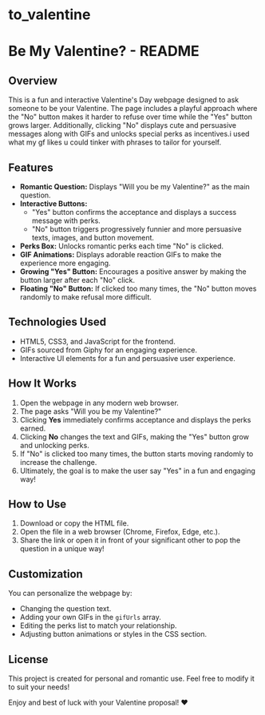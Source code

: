 # to_valentine

# Be My Valentine? - README

## Overview
This is a fun and interactive Valentine's Day webpage designed to ask someone to be your Valentine. The page includes a playful approach where the "No" button makes it harder to refuse over time while the "Yes" button grows larger. Additionally, clicking "No" displays cute and persuasive messages along with GIFs and unlocks special perks as incentives.i used what my gf likes u could tinker with phrases to tailor for yourself.

## Features
- **Romantic Question:** Displays "Will you be my Valentine?" as the main question.
- **Interactive Buttons:**
  - "Yes" button confirms the acceptance and displays a success message with perks.
  - "No" button triggers progressively funnier and more persuasive texts, images, and button movement.
- **Perks Box:** Unlocks romantic perks each time "No" is clicked.
- **GIF Animations:** Displays adorable reaction GIFs to make the experience more engaging.
- **Growing "Yes" Button:** Encourages a positive answer by making the button larger after each "No" click.
- **Floating "No" Button:** If clicked too many times, the "No" button moves randomly to make refusal more difficult.

## Technologies Used
- HTML5, CSS3, and JavaScript for the frontend.
- GIFs sourced from Giphy for an engaging experience.
- Interactive UI elements for a fun and persuasive user experience.

## How It Works
1. Open the webpage in any modern web browser.
2. The page asks "Will you be my Valentine?"
3. Clicking **Yes** immediately confirms acceptance and displays the perks earned.
4. Clicking **No** changes the text and GIFs, making the "Yes" button grow and unlocking perks.
5. If "No" is clicked too many times, the button starts moving randomly to increase the challenge.
6. Ultimately, the goal is to make the user say "Yes" in a fun and engaging way!

## How to Use
1. Download or copy the HTML file.
2. Open the file in a web browser (Chrome, Firefox, Edge, etc.).
3. Share the link or open it in front of your significant other to pop the question in a unique way!

## Customization
You can personalize the webpage by:
- Changing the question text.
- Adding your own GIFs in the `gifUrls` array.
- Editing the perks list to match your relationship.
- Adjusting button animations or styles in the CSS section.

## License
This project is created for personal and romantic use. Feel free to modify it to suit your needs!

Enjoy and best of luck with your Valentine proposal! ❤️

